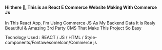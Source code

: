 #### Hi there 👋, This is an React E Commerce Website Making With Commerce Js
In This React App, I'm Using Commerce JS As My Backend Data
It is Realy Beautiful & Amazing 3rd Party CMS That Make This Project So Easy 

Tecnology Used : REACT / JS / HTML / Style-components/FontawesomeIcon/Commerce js




